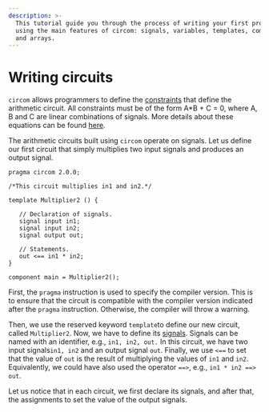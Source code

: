 ```yaml
---
description: >-
  This tutorial guide you through the process of writing your first program
  using the main features of circom: signals, variables, templates, components,
  and arrays.
---
```


# Writing circuits 

`circom` allows programmers to define the [constraints](/circom-language/constraint-generation) that define the arithmetic circuit. All constraints must be of the form A\*B + C = 0, where A, B and C are linear combinations of signals. More details about these equations can be found [here](/circom-language/constraint-generation). 

The arithmetic circuits built using `circom` operate on signals. Let us define our first circuit that simply multiplies two input signals and produces an output signal.

```text  
pragma circom 2.0.0;
  
/*This circuit multiplies in1 and in2.*/  

template Multiplier2 () {  

   // Declaration of signals.  
   signal input in1;  
   signal input in2;  
   signal output out;  
     
   // Statements.  
   out <== in1 * in2;  
}

component main = Multiplier2();
```

First, the `pragma` instruction is used to specify the compiler version. This is to ensure that the circuit is compatible with the compiler version indicated after the `pragma` instruction. Otherwise, the compiler will throw a warning. 

Then, we use the reserved keyword `template`to define our new circuit, called `Multiplier2`.  Now, we have to define its [signals](/circom-language/signals). Signals can be named with an identifier, e.g.,  `in1, in2, out.`  In this circuit, we have two input signals`in1, in2` and an output signal `out`.  Finally, we use `<==` to set that the value of `out` is the result of multiplying the values of `in1` and `in2`.  Equivalently, we could have also used the operator `==>`, e.g., `in1 * in2 ==> out`.

Let us notice that in each circuit, we first declare its signals, and after that, the assignments to set the value of the output signals.